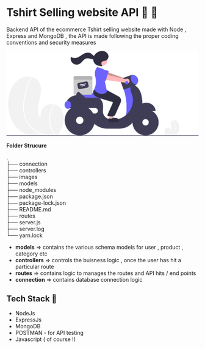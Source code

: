 # Tshirt Selling website API :tada: :rocket:

Backend API of the ecommerce Tshirt selling website made with Node , Express and MongoDB , the API is made following the proper coding conventions and security measures

<img src="./images/one.svg">

**Folder Strucure**

.<br />
├── connection <br />
├── controllers <br />
├── images    <br />
├── models   <br />
├── node_modules <br />
├── package.json <br />
├── package-lock.json <br />
├── README.md <br />
├── routes <br />
├── server.js <br />
├── server.log <br />
└── yarn.lock <br />

- **models** => contains the various schema models for user , product , category etc
- **controllers** => controls the buisness logic , once the user has hit a particular route
- **routes** => contains logic to manages the routes and API hits / end points
- **connection** => contains database connection logic

## Tech Stack :muscle:

- NodeJs
- ExpressJs
- MongoDB
- POSTMAN - for API testing
- Javascript ( of course !)
